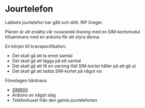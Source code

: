 # Jourtelefon

Labbets jourtelefon har gått och dött. RIP Greger.

Planen är att ersätta vår nuvarande lösning med en SIM-kortsmodul tillsammans med en arduino för att styra denna.

En början till kravspecifikation:
* Det skall gå att ta emot samtal
* Det skall gå att lägga på ett samtal
* Det skall gå att få en varning ifall SIM-kortet håller på att gå ut
* Det skall gå att ladda SIM-kortet på något vis

Föreslagen hårdvara:
* [SIM800](https://lastminuteengineers.com/sim800l-gsm-module-arduino-tutorial/)
* Arduino av något slag
* Telefonhuset från den gamla jourtelefonen
